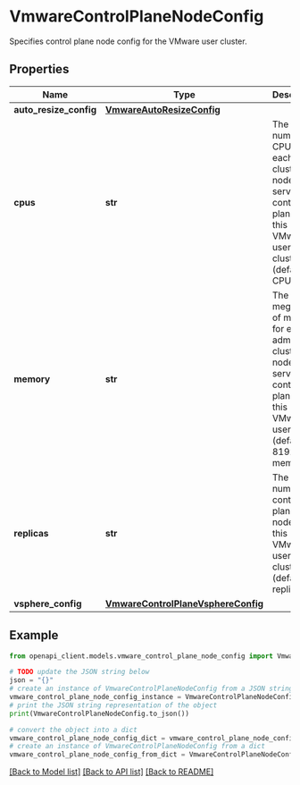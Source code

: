 # VmwareControlPlaneNodeConfig

Specifies control plane node config for the VMware user cluster.

## Properties

Name | Type | Description | Notes
------------ | ------------- | ------------- | -------------
**auto_resize_config** | [**VmwareAutoResizeConfig**](VmwareAutoResizeConfig.md) |  | [optional] 
**cpus** | **str** | The number of CPUs for each admin cluster node that serve as control planes for this VMware user cluster. (default: 4 CPUs) | [optional] 
**memory** | **str** | The megabytes of memory for each admin cluster node that serves as a control plane for this VMware user cluster (default: 8192 MB memory). | [optional] 
**replicas** | **str** | The number of control plane nodes for this VMware user cluster. (default: 1 replica). | [optional] 
**vsphere_config** | [**VmwareControlPlaneVsphereConfig**](VmwareControlPlaneVsphereConfig.md) |  | [optional] 

## Example

```python
from openapi_client.models.vmware_control_plane_node_config import VmwareControlPlaneNodeConfig

# TODO update the JSON string below
json = "{}"
# create an instance of VmwareControlPlaneNodeConfig from a JSON string
vmware_control_plane_node_config_instance = VmwareControlPlaneNodeConfig.from_json(json)
# print the JSON string representation of the object
print(VmwareControlPlaneNodeConfig.to_json())

# convert the object into a dict
vmware_control_plane_node_config_dict = vmware_control_plane_node_config_instance.to_dict()
# create an instance of VmwareControlPlaneNodeConfig from a dict
vmware_control_plane_node_config_from_dict = VmwareControlPlaneNodeConfig.from_dict(vmware_control_plane_node_config_dict)
```
[[Back to Model list]](../README.md#documentation-for-models) [[Back to API list]](../README.md#documentation-for-api-endpoints) [[Back to README]](../README.md)


